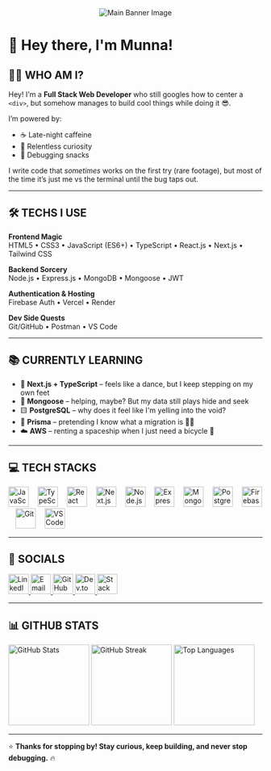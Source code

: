 <div align="center">
 <img src="https://i.ibb.co/GvsCs4b0/your-image-name.jpg" alt="Main Banner Image" />
</div>

# 👋 Hey there, I'm Munna!

## 👨‍💻 WHO AM I?

Hey! I'm a **Full Stack Web Developer** who still googles how to center a `<div>`, but somehow manages to build cool things while doing it 😎.

I’m powered by:
- ☕ Late-night caffeine
- 🧠 Relentless curiosity
- 🍪 Debugging snacks

I write code that *sometimes* works on the first try (rare footage), but most of the time it’s just me vs the terminal until the bug taps out.

---

## 🛠️ TECHS I USE

**Frontend Magic**  
HTML5 • CSS3 • JavaScript (ES6+) • TypeScript • React.js • Next.js • Tailwind CSS

**Backend Sorcery**  
Node.js • Express.js • MongoDB • Mongoose • JWT

**Authentication & Hosting**  
Firebase Auth • Vercel • Render

**Dev Side Quests**  
Git/GitHub • Postman • VS Code

---

## 📚 CURRENTLY LEARNING

- 🔷 **Next.js + TypeScript** – feels like a dance, but I keep stepping on my own feet
- 🧩 **Mongoose** – helping, maybe? But my data still plays hide and seek
- 🟨 **PostgreSQL** – why does it feel like I'm yelling into the void?
- 🔌 **Prisma** – pretending I know what a migration is 🤷‍♂️
- ☁️ **AWS** – renting a spaceship when I just need a bicycle 🚀

---

## 💻 TECH STACKS

<p align="left">
  <img src="https://cdn.jsdelivr.net/gh/devicons/devicon/icons/javascript/javascript-original.svg" height="40" alt="JavaScript"/>
  <img width="10"/>
  <img src="https://cdn.jsdelivr.net/gh/devicons/devicon/icons/typescript/typescript-original.svg" height="40" alt="TypeScript"/>
  <img width="10"/>
  <img src="https://cdn.jsdelivr.net/gh/devicons/devicon/icons/react/react-original.svg" height="40" alt="React"/>
  <img width="10"/>
  <img src="https://cdn.jsdelivr.net/gh/devicons/devicon/icons/nextjs/nextjs-original.svg" height="40" alt="Next.js"/>
  <img width="10"/>
  <img src="https://cdn.jsdelivr.net/gh/devicons/devicon/icons/nodejs/nodejs-original.svg" height="40" alt="Node.js"/>
  <img width="10"/>
  <img src="https://cdn.jsdelivr.net/gh/devicons/devicon/icons/express/express-original.svg" height="40" alt="Express"/>
  <img width="10"/>
  <img src="https://cdn.jsdelivr.net/gh/devicons/devicon/icons/mongodb/mongodb-original.svg" height="40" alt="MongoDB"/>
  <img width="10"/>
  <img src="https://cdn.jsdelivr.net/gh/devicons/devicon/icons/postgresql/postgresql-original.svg" height="40" alt="PostgreSQL"/>
  <img width="10"/>
  <img src="https://cdn.jsdelivr.net/gh/devicons/devicon/icons/firebase/firebase-plain.svg" height="40" alt="Firebase"/>
  <img width="10"/>
  <img src="https://cdn.jsdelivr.net/gh/devicons/devicon/icons/git/git-original.svg" height="40" alt="Git"/>
  <img width="10"/>
  <img src="https://cdn.jsdelivr.net/gh/devicons/devicon/icons/vscode/vscode-original.svg" height="40" alt="VS Code"/>
</p>

---

## 🔗 SOCIALS

<div align="left">
  <a href="https://www.linkedin.com/in/munna-mia-9b43422b9" target="_blank">
    <img src="https://raw.githubusercontent.com/maurodesouza/profile-readme-generator/master/src/assets/icons/social/linkedin/default.svg" width="40" alt="LinkedIn"/>
  </a>
  <a href="mailto:munnamia0200@gmail.com" target="_blank">
    <img src="https://upload.wikimedia.org/wikipedia/commons/4/4e/Gmail_Icon.png" width="40" alt="Email"/>
  </a>
  <a href="https://github.com/md-munna-khan" target="_blank">
    <img src="https://cdn.jsdelivr.net/gh/devicons/devicon/icons/github/github-original.svg" width="40" alt="GitHub"/>
  </a>
  <a href="https://dev.to/" target="_blank">
    <img src="https://cdn.jsdelivr.net/gh/devicons/devicon/icons/devicon/devicon-original.svg" width="40" alt="Dev.to"/>
  </a>
  <a href="https://stackoverflow.com/" target="_blank">
    <img src="https://cdn.jsdelivr.net/gh/devicons/devicon/icons/stackoverflow/stackoverflow-original.svg" width="40" alt="Stack Overflow"/>
  </a>
</div>

---

## 📊 GITHUB STATS

<div align="left">
  <img src="https://github-readme-stats.vercel.app/api?username=md-munna-khan&show_icons=true&theme=radical" height="160" alt="GitHub Stats" />
  <img src="https://github-readme-streak-stats.herokuapp.com/?user=md-munna-khan&theme=radical" height="160" alt="GitHub Streak" />
  <img src="https://github-readme-stats.vercel.app/api/top-langs/?username=md-munna-khan&layout=compact&theme=radical" height="160" alt="Top Languages" />
</div>

---

⭐ **Thanks for stopping by! Stay curious, keep building, and never stop debugging.** 🔥

